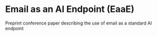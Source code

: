 # Email as an AI Endpoint (EaaE)
Preprint conference paper describing the use of email as a standard AI endpoint
